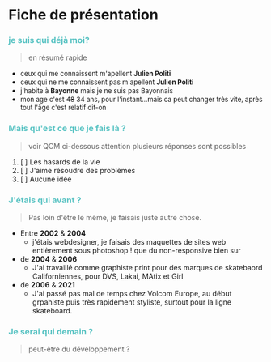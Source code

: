 # Fiche de présentation

###  <span style="color:#59C3C3">je suis qui déjà moi?</span>
> en résumé rapide
- <font size="2">ceux qui me connaissent m'apellent **Julien Politi**</font> 
- <font size="2">ceux qui ne me connaissent pas m'apellent **Julien Politi**</font>
- <font size="2">j'habite à **Bayonne** mais je ne suis pas Bayonnais</font>
- <font size="2">mon age c'est ~~48~~  34 ans, pour l'instant...mais ca peut changer très vite, après tout l'âge c'est relatif dit-on </font>

### <span style="color:#59C3C3">Mais qu'est ce que je fais là ?</span>
> voir QCM  ci-dessous attention plusieurs réponses sont possibles

 

1. [ ] Les hasards de la vie
2. [ ] J'aime résoudre des problèmes
3. [ ] Aucune idée

### <span style="color: #59C3C3 " >J'étais qui avant ? </span>

 >Pas loin d'être le même, je faisais juste autre chose.<br/> 

* Entre **2002** & **2004**
  * j'étais webdesigner, je faisais des maquettes de sites web entièrement sous photoshop ! que du non-responsive bien sur
* de **2004** & **2006**
  * J'ai travaillé comme graphiste print pour des marques de skatebaord Californiennes, pour DVS, Lakai, MAtix et Girl
* de **2006** & **2021**
  * J'ai passé pas mal de temps chez Volcom Europe, au début grpahiste puis très rapidement styliste, surtout pour la ligne skateboard.

### <span style="color:#59C3C3">Je serai qui demain ?</span>

> peut-être du développement ?

